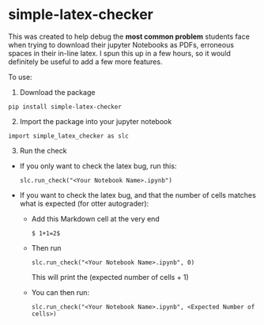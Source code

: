 # simple-latex-checker

This was created to help debug the __most common problem__ students face when trying to download their jupyter Notebooks as PDFs, erroneous spaces in their in-line latex. I spun this up in a few hours, so it would definitely be useful to add a few more features. 

To use:

1. Download the package

`pip install simple-latex-checker`

2. Import the package into your jupyter notebook

`import simple_latex_checker as slc`

3. Run the check

  - If you only want to check the latex bug, run this:

      `slc.run_check("<Your Notebook Name>.ipynb")`

  - If you want to check the latex bug, and that the number of cells matches what is expected (for otter autograder):
    
      - Add this Markdown cell at the very end
        
          `$ 1+1=2$`
    
      - Then run
        
          `slc.run_check("<Your Notebook Name>.ipynb", 0)`
        
          This will print the (expected number of cells + 1)

      - You can then run:

          `slc.run_check("<Your Notebook Name>.ipynb", <Expected Number of cells>)`
      
